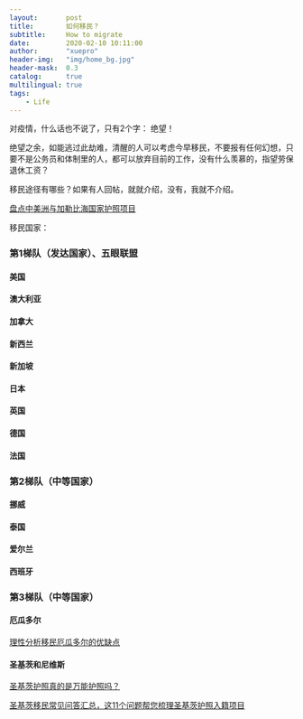 ```yaml
---
layout:       post
title:        如何移民？
subtitle:     How to migrate
date:         2020-02-10 10:11:00
author:       "xuepro"
header-img:   "img/home_bg.jpg"
header-mask:  0.3
catalog:      true
multilingual: true
tags:
    - Life     
---    
```


对疫情，什么话也不说了，只有2个字： 绝望！

绝望之余，如能逃过此劫难，清醒的人可以考虑今早移民，不要报有任何幻想，只要不是公务员和体制里的人，都可以放弃目前的工作，没有什么羡慕的，指望劳保退休工资？

移民途径有哪些？如果有人回帖，就就介绍，没有，我就不介绍。


[盘点中美洲与加勒比海国家护照项目](https://zhuanlan.zhihu.com/p/67113988)


移民国家：

### 第1梯队（发达国家）、五眼联盟

#### 美国

#### 澳大利亚

#### 加拿大

#### 新西兰

#### 新加坡

#### 日本

#### 英国

#### 德国

#### 法国

### 第2梯队（中等国家）

#### 挪威

#### 泰国

#### 爱尔兰

#### 西班牙

### 第3梯队（中等国家）

#### 厄瓜多尔

 [理性分析移民厄瓜多尔的优缺点](https://gist.github.com/tuchang/d3a4a9565ffcb895b8818edc5925f1a0)
 
 #### 圣基茨和尼维斯
 
[圣基茨护照真的是万能护照吗？](https://zhuanlan.zhihu.com/p/72558031)

[圣基茨移民常见问答汇总，这11个问题帮您梳理圣基茨护照入籍项目](https://zhuanlan.zhihu.com/p/84235564)
